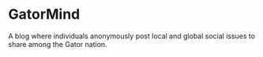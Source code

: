 # GatorMind
A blog where individuals anonymously post local and global social issues to share among the Gator nation.
